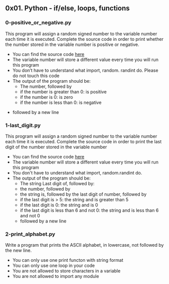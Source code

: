 ## 0x01. Python - if/else, loops, functions

### 0-positive_or_negative.py
This program will assign a random signed number to the variable number each time it is executed. Complete the source code in order to print whether the number stored in the variable number is positive or negative.

* You can find the source code [here](https://github.com/alx-tools/0x01.py/blob/master/0-positive_or_negative_py)
* The variable number will store a different value every time you will run this program
* You don’t have to understand what import, random. randint do. Please do not touch this code
* The output of the program should be:
    * The number, followed by
    - if the number is greater than 0: is positive
    - if the number is 0: is zero
    - if the number is less than 0: is negative
- followed by a new line

### 1-last_digit.py
This program will assign a random signed number to the variable number each time it is executed. Complete the source code in order to print the last digit of the number stored in the variable number

* You can find the source code [here](https://github.com/alx-tools/0x01.py/blob/master/1-last_digit_py)
* The variable number will store a different value every time you will run this program
* You don't have to understand what import, random.randint do.
* The output of the program should be:
    * The string Last digit of, followed by:
    * the number, followed by
    * the string is, followed by the last digit of number, followed by
    * if the last digit is > 5: the string and is greater than 5
    * if the last digit is 0: the string and is 0
    * if the last digit is less than 6 and not 0: the string and is less than 6 and not 0
    * followed by a new line

### 2-print_alphabet.py
Write a program that prints the ASCII alphabet, in lowercase, not followed by the new line.

* You can only use one print functon with string format
* You can only use one loop in your code
* You are not allowed to store characters in a variable
* You are not allowed to import any module
